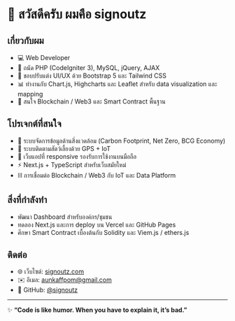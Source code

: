 # 👋 สวัสดีครับ ผมคือ signoutz  

## เกี่ยวกับผม
- 💻 Web Developer  
- 🔧 ถนัด PHP (CodeIgniter 3), MySQL, jQuery, AJAX  
- 🎨 ชอบปรับแต่ง UI/UX ด้วย Bootstrap 5 และ Tailwind CSS  
- 📊 ทำงานกับ Chart.js, Highcharts และ Leaflet สำหรับ data visualization และ mapping  
- 🔗 สนใจ Blockchain / Web3 และ Smart Contract พื้นฐาน  

## โปรเจกต์ที่สนใจ
- 🌱 ระบบจัดการข้อมูลด้านสิ่งแวดล้อม (Carbon Footprint, Net Zero, BCG Economy)  
- 🐾 ระบบติดตามสัตว์เลี้ยงด้วย GPS + IoT  
- 📱 เว็บแอปที่ responsive รองรับการใช้งานบนมือถือ  
- ⚡ Next.js + TypeScript สำหรับเว็บสมัยใหม่  
- ⛓️ การเชื่อมต่อ Blockchain / Web3 กับ IoT และ Data Platform  

## สิ่งที่กำลังทำ
- พัฒนา Dashboard สำหรับองค์กร/ชุมชน  
- ทดลอง Next.js และการ deploy บน Vercel และ GitHub Pages  
- ศึกษา Smart Contract เบื้องต้นกับ Solidity และ Viem.js / ethers.js  

## ติดต่อ
- 🌐 เว็บไซต์: [signoutz.com](https://signoutz.com)  
- ✉️ อีเมล: aunkaffpom@gmail.com
- 📌 GitHub: [@signoutz](https://github.com/signoutz)  

---

✨ **“Code is like humor. When you have to explain it, it’s bad.”**